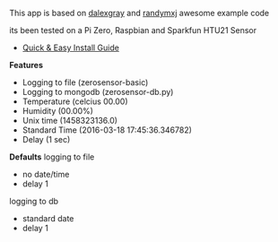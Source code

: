 This app is based on [dalexgray](https://github.com/dalexgray/RaspberryPI_HTU21DF) and [randymxj](https://github.com/randymxj/SensorNode/tree/master/beagleboneblack-python) awesome example code 

its been tested on a Pi Zero, Raspbian and Sparkfun HTU21 Sensor
* [Quick & Easy Install Guide](https://github.com/nwgat/zerosensor/wiki/Quick-&-Easy)

**Features**
* Logging to file (zerosensor-basic)
* Logging to mongodb (zerosensor-db.py)
* Temperature (celcius 00.00)
* Humidity (00.00%)
* Unix time (1458323136.0)
* Standard Time (2016-03-18 17:45:36.346782)
* Delay (1 sec)
 
**Defaults**
logging to file
* no date/time
* delay 1

logging to db
* standard date
* delay 1
